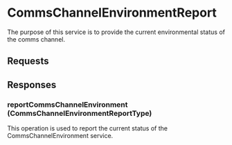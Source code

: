# CommsChannelEnvironmentReport
The purpose of this service is to provide the current environmental status of the comms channel.

## Requests

## Responses
### reportCommsChannelEnvironment (CommsChannelEnvironmentReportType)
This operation is used to report the current status of the CommsChannelEnvironment service.
